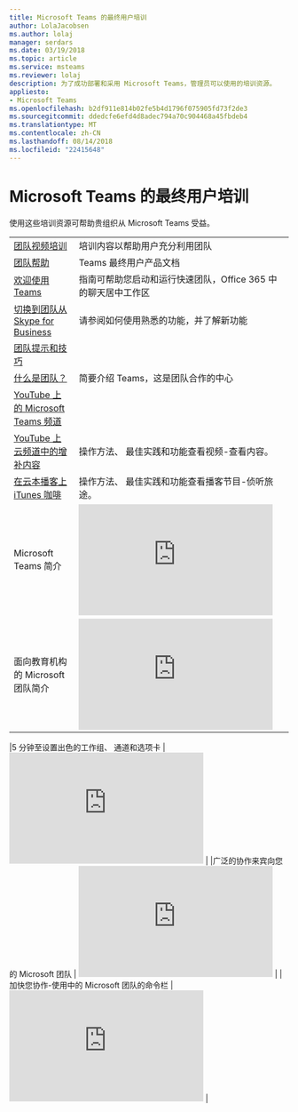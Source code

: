 ```yaml
---
title: Microsoft Teams 的最终用户培训
author: LolaJacobsen
ms.author: lolaj
manager: serdars
ms.date: 03/19/2018
ms.topic: article
ms.service: msteams
ms.reviewer: lolaj
description: 为了成功部署和采用 Microsoft Teams，管理员可以使用的培训资源。
appliesto:
- Microsoft Teams
ms.openlocfilehash: b2df911e814b02fe5b4d1796f075905fd73f2de3
ms.sourcegitcommit: ddedcfe6efd4d8adec794a70c904468a45fbdeb4
ms.translationtype: MT
ms.contentlocale: zh-CN
ms.lasthandoff: 08/14/2018
ms.locfileid: "22415648"
---
```

<a name="end-user-training-for-microsoft-teams"></a>Microsoft Teams 的最终用户培训
=====================================

使用这些培训资源可帮助贵组织从 Microsoft Teams 受益。 

|  |  |
|---------|---------|
| [团队视频培训](https://support.office.com/article/microsoft-teams-video-training-4f108e54-240b-4351-8084-b1089f0d21d7) | 培训内容以帮助用户充分利用团队 |
| [团队帮助](https://support.office.com/teams) | Teams 最终用户产品文档 |
| [欢迎使用 Teams](https://support.office.com/article/Welcome-to-Microsoft-Teams-422bf3aa-9ae8-46f1-83a2-e65720e1a34d)  |  指南可帮助您启动和运行快速团队，Office 365 中的聊天居中工作区 |
| [切换到团队从 Skype for Business](https://support.office.com/en-us/article/Switch-to-Teams-from-Skype-for-Business-6295a0ae-4e8e-4bba-a100-64cc951cc964)  |  请参阅如何使用熟悉的功能，并了解新功能 |
| [团队提示和技巧](https://support.office.com/office-training-center/Teams-tips) |  |
| [什么是团队？](https://support.office.com/article/Video-What-is-Microsoft-Teams-b98d533f-118e-4bae-bf44-3df2470c2b12) | 简要介绍 Teams，这是团队合作的中心  |
| [YouTube 上的 Microsoft Teams 频道](https://www.youtube.com/channel/UC0--6byMAe9otLougDShhUw) |  |
| [YouTube 上云频道中的增补内容](https://www.youtube.com/channel/UCs2IXBqperxWVe2ozrr3Gdg/videos) |操作方法、 最佳实践和功能查看视频-查看内容。  |
| [在云本播客上 iTunes 咖啡](https://itunes.apple.com/us/podcast/coffee-in-the-cloud/id1417729403?mt=2) |操作方法、 最佳实践和功能查看播客节目-侦听旅途。  |
| Microsoft Teams 简介   | <iframe width="350" height="200" src="https://www.youtube.com/embed/GPmjfqnvuG4" frameborder="0" allowfullscreen></iframe>   |
| 面向教育机构的 Microsoft 团队简介  | <iframe width="350" height="200" src="https://youtube.com/embed/xz4Jn_OtdUI" frameborder="0" allowfullscreen></iframe>   |

|5 分钟至设置出色的工作组、 通道和选项卡 | <iframe width="350" height="200" src="https://www.youtube.com/embed/hjJWtoaRJeE" frameborder="0" allowfullscreen></iframe>   | |广泛的协作来宾向您的 Microsoft 团队 | <iframe width="350" height="200" src="https://www.youtube.com/embed/1daMBDyBLZc" frameborder="0" allowfullscreen></iframe>   | |加快您协作-使用中的 Microsoft 团队的命令栏 | <iframe width="350" height="200" src="https://www.youtube.com/embed/wYrRCRphrp0" frameborder="0" allowfullscreen></iframe>   |


